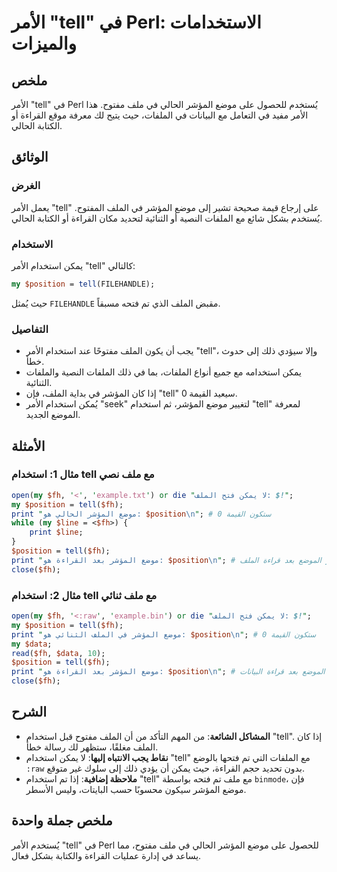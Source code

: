 <!--
Meta Description: # الأمر "tell" في Perl: الاستخدامات والميزات ## ملخص الأمر "tell" في Perl يُستخدم للحصول على موضع المؤشر الحالي في ملف مفتوح. هذا الأمر مفيد في التعام...
Meta Keywords: tell, المؤشر, الملف, موضع, استخدام
-->

# الأمر "tell" في Perl: الاستخدامات والميزات

## ملخص
الأمر "tell" في Perl يُستخدم للحصول على موضع المؤشر الحالي في ملف مفتوح. هذا الأمر مفيد في التعامل مع البيانات في الملفات، حيث يتيح لك معرفة موقع القراءة أو الكتابة الحالي.

## الوثائق
### الغرض
يعمل الأمر "tell" على إرجاع قيمة صحيحة تشير إلى موضع المؤشر في الملف المفتوح. يُستخدم بشكل شائع مع الملفات النصية أو الثنائية لتحديد مكان القراءة أو الكتابة الحالي.

### الاستخدام
يمكن استخدام الأمر "tell" كالتالي:
```perl
my $position = tell(FILEHANDLE);
```
حيث يُمثل `FILEHANDLE` مقبض الملف الذي تم فتحه مسبقاً.

### التفاصيل
- يجب أن يكون الملف مفتوحًا عند استخدام الأمر "tell"، وإلا سيؤدي ذلك إلى حدوث خطأ.
- يمكن استخدامه مع جميع أنواع الملفات، بما في ذلك الملفات النصية والملفات الثنائية.
- إذا كان المؤشر في بداية الملف، فإن "tell" سيعيد القيمة 0.
- يُمكن استخدام الأمر "seek" لتغيير موضع المؤشر، ثم استخدام "tell" لمعرفة الموضع الجديد.

## الأمثلة
### مثال 1: استخدام tell مع ملف نصي
```perl
open(my $fh, '<', 'example.txt') or die "لا يمكن فتح الملف: $!";
my $position = tell($fh);
print "موضع المؤشر الحالي هو: $position\n"; # ستكون القيمة 0
while (my $line = <$fh>) {
    print $line;
}
$position = tell($fh);
print "موضع المؤشر بعد القراءة هو: $position\n"; # تظهر الموضع بعد قراءة الملف
close($fh);
```

### مثال 2: استخدام tell مع ملف ثنائي
```perl
open(my $fh, '<:raw', 'example.bin') or die "لا يمكن فتح الملف: $!";
my $position = tell($fh);
print "موضع المؤشر في الملف الثنائي هو: $position\n"; # ستكون القيمة 0
my $data;
read($fh, $data, 10);
$position = tell($fh);
print "موضع المؤشر بعد القراءة هو: $position\n"; # يظهر الموضع بعد قراءة البيانات
close($fh);
```

## الشرح
- **المشاكل الشائعة**: من المهم التأكد من أن الملف مفتوح قبل استخدام "tell". إذا كان الملف مغلقًا، ستظهر لك رسالة خطأ.
- **نقاط يجب الانتباه إليها**: لا يمكن استخدام "tell" مع الملفات التي تم فتحها بالوضع `:raw` بدون تحديد حجم القراءة، حيث يمكن أن يؤدي ذلك إلى سلوك غير متوقع.
- **ملاحظة إضافية**: إذا تم استخدام "tell" مع ملف تم فتحه بواسطة `binmode`، فإن موضع المؤشر سيكون محسوبًا حسب البايتات، وليس الأسطر.

## ملخص جملة واحدة
يُستخدم الأمر "tell" في Perl للحصول على موضع المؤشر الحالي في ملف مفتوح، مما يساعد في إدارة عمليات القراءة والكتابة بشكل فعال.